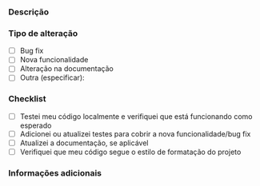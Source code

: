 <!--
  Obrigado por sua contribuição! Por favor, preencha as informações abaixo para facilitar a revisão.
-->

### Descrição

<!-- Explique brevemente as alterações que foram feitas e o motivo. -->

### Tipo de alteração

- [ ] Bug fix
- [ ] Nova funcionalidade
- [ ] Alteração na documentação
- [ ] Outra (especificar):

### Checklist

- [ ] Testei meu código localmente e verifiquei que está funcionando como esperado
- [ ] Adicionei ou atualizei testes para cobrir a nova funcionalidade/bug fix
- [ ] Atualizei a documentação, se aplicável
- [ ] Verifiquei que meu código segue o estilo de formatação do projeto

### Informações adicionais

<!-- Adicione outras informações que possam ser úteis, como detalhes sobre a implementação ou contexto. -->
